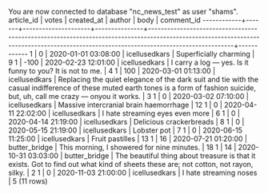 You are now connected to database "nc_news_test" as user "shams".
 article_id | votes |     created_at      |    author     |                                                                                         body                                                                                         | comment_id 
------------+-------+---------------------+---------------+--------------------------------------------------------------------------------------------------------------------------------------------------------------------------------------+------------
          1 |     0 | 2020-01-01 03:08:00 | icellusedkars | Superficially charming                                                                                                                                                               |          9
          1 |  -100 | 2020-02-23 12:01:00 | icellusedkars |  I carry a log — yes. Is it funny to you? It is not to me.                                                                                                                           |          4
          1 |   100 | 2020-03-01 01:13:00 | icellusedkars | Replacing the quiet elegance of the dark suit and tie with the casual indifference of these muted earth tones is a form of fashion suicide, but, uh, call me crazy — onyou it works. |          3
          1 |     0 | 2020-03-02 07:10:00 | icellusedkars | Massive intercranial brain haemorrhage                                                                                                                                               |         12
          1 |     0 | 2020-04-11 22:02:00 | icellusedkars | I hate streaming eyes even more                                                                                                                                                      |          6
          1 |     0 | 2020-04-14 21:19:00 | icellusedkars | Delicious crackerbreads                                                                                                                                                              |          8
          1 |     0 | 2020-05-15 21:19:00 | icellusedkars | Lobster pot                                                                                                                                                                          |          7
          1 |     0 | 2020-06-15 11:25:00 | icellusedkars | Fruit pastilles                                                                                                                                                                      |         13
          1 |    16 | 2020-07-21 01:20:00 | butter_bridge | This morning, I showered for nine minutes.                                                                                                                                           |         18
          1 |    14 | 2020-10-31 03:03:00 | butter_bridge | The beautiful thing about treasure is that it exists. Got to find out what kind of sheets these are; not cotton, not rayon, silky.                                                   |          2
          1 |     0 | 2020-11-03 21:00:00 | icellusedkars | I hate streaming noses                                                                                                                                                               |          5
(11 rows)


